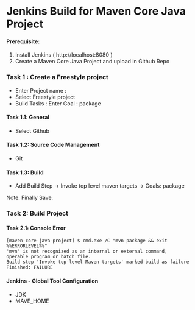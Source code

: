 # Jenkins Build for Maven Core Java Project 

#### Prerequisite:
1. Install Jenkins ( http://localhost:8080 )
2. Create a Maven Core Java Project and upload in Github Repo

### Task 1 : Create a Freestyle project
 * Enter Project name : 
 * Select Freestyle project
 * Build Tasks : Enter Goal : package
 
 #### Task 1.1: General
 * Select Github
 
 #### Task 1.2: Source Code Management
 * Git
 
 #### Task 1.3: Build
 * Add Build Step -> Invoke top level maven targets -> Goals: package
 
 Note: Finally Save.
 
### Task 2: Build Project
 
#### Task 2.1: Console Error
```
[maven-core-java-project] $ cmd.exe /C "mvn package && exit %%ERRORLEVEL%%"
'mvn' is not recognized as an internal or external command,
operable program or batch file.
Build step 'Invoke top-level Maven targets' marked build as failure
Finished: FAILURE
```

#### Jenkins - Global Tool Configuration
* JDK
* MAVE_HOME
